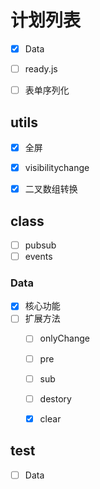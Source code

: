 # 计划列表
- [x] Data
- [ ] ready.js
- [ ] 表单序列化



## utils

- [x] 全屏
- [x] visibilitychange
- [x] 二叉数组转换



## class

- [ ] pubsub
- [ ] events

### Data

- [x] 核心功能
- [ ] 扩展方法
  - [ ] onlyChange
  - [ ] pre
  - [ ] sub
  - [ ] destory
  - [x] clear



## test

- [ ] Data